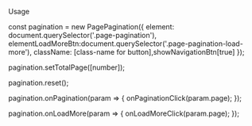 Usage

<div class="page-pagination-load-more"></div>
<div class="page-pagination"></div>

const pagination = new PagePagination({ element:
document.querySelector('.page-pagination'),
elementLoadMoreBtn:document.querySelector('.page-pagination-load-more'),
className: [class-name for button],showNavigationBtn[true] });

pagination.setTotalPage([number]);

pagination.reset();

pagination.onPagination(param => { onPaginationClick(param.page); });

pagination.onLoadMore(param => { onLoadMoreClick(param.page); });
